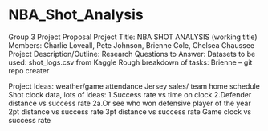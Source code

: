 # NBA_Shot_Analysis
Group 3 Project Proposal
Project Title: NBA SHOT ANALYSIS (working title)
Members: Charlie Loveall, Pete Johnson, Brienne Cole, Chelsea Chaussee
Project Description/Outline:
Research Questions to Answer:
Datasets to be used: shot_logs.csv from Kaggle
Rough breakdown of tasks: Brienne – git repo creater


Project Ideas: weather/game attendance
	           Jersey sales/ team home schedule
	           Shot clock data, lots of ideas:
			1.Success rate vs time on clock
			2.Defender distance vs success rate
				2a.Or see who won defensive player of the year
			2pt distance vs success rate
			3pt distance vs success rate
			Game clock vs success rate
